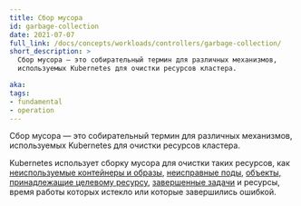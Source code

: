 ```yaml
---
title: Сбор мусора
id: garbage-collection
date: 2021-07-07
full_link: /docs/concepts/workloads/controllers/garbage-collection/
short_description: >
  Сбор мусора — это собирательный термин для различных механизмов,
  используемых Kubernetes для очистки ресурсов кластера.

aka: 
tags:
- fundamental
- operation
---
```

 Сбор мусора — это собирательный термин для различных механизмов, используемых Kubernetes для очистки ресурсов кластера.

<!--more-->

Kubernetes использует сборку мусора для очистки таких ресурсов, как [неиспользуемые контейнеры и образы](/docs/concepts/workloads/controllers/garbage-collection/#containers-images),
[неисправные поды](/docs/concepts/workloads/pods/pod-lifecycle/#pod-garbage-collection),
[объекты, принадлежащие целевому ресурсу](/docs/concepts/overview/working-with-objects/owners-dependents/),
[завершенные задачи](/docs/concepts/workloads/controllers/ttlafterfinished/) и ресурсы,
время работы которых истекло или которые завершились ошибкой.
